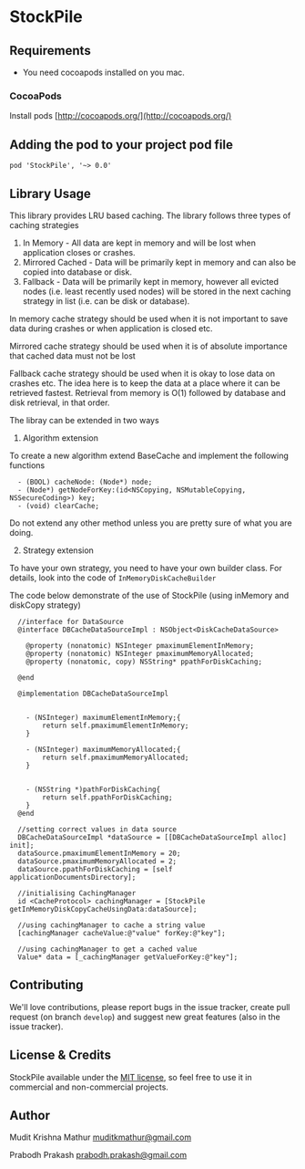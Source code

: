 # StockPile

## Requirements

 - You need cocoapods installed on you mac.
  

### CocoaPods

Install pods
[http://cocoapods.org/](http://cocoapods.org/)

## Adding the pod to your project pod file

	pod 'StockPile', '~> 0.0'
	
## Library Usage	

This library provides LRU based caching. The library follows three types of caching strategies

1. In Memory - All data are kept in memory and will be lost when application closes or crashes.
2. Mirrored Cached - Data will be primarily kept in memory and can also be copied into database or disk.
3. Fallback - Data will be primarily kept in memory, however all evicted nodes (i.e. least recently used nodes) will be 
stored in the next caching strategy in list (i.e. can be disk or database).

In memory cache strategy should be used when it is not important to save data during crashes or when application is closed etc.

Mirrored cache strategy should be used when it is of absolute importance that cached data must not be lost

Fallback cache strategy should be used when it is okay to lose data on crashes etc. The idea here is to keep the data
at a place where it can be retrieved fastest. Retrieval from memory is O(1) followed by database and disk retrieval, 
in that order.

The libray can be extended in two ways

1. Algorithm extension

To create a new algorithm extend BaseCache and implement the following functions
      
      - (BOOL) cacheNode: (Node*) node;
      - (Node*) getNodeForKey:(id<NSCopying, NSMutableCopying, NSSecureCoding>) key;
      - (void) clearCache;
      
Do not extend any other method unless you are pretty sure of what you are doing.

2. Strategy extension

To have your own strategy, you need to have your own builder class. For details, look into the code of ```InMemoryDiskCacheBuilder``` 


The code below demonstrate of the use of StockPile (using inMemory and diskCopy strategy)

      //interface for DataSource
      @interface DBCacheDataSourceImpl : NSObject<DiskCacheDataSource>

        @property (nonatomic) NSInteger pmaximumElementInMemory;
        @property (nonatomic) NSInteger pmaximumMemoryAllocated;
        @property (nonatomic, copy) NSString* ppathForDiskCaching;

      @end

      @implementation DBCacheDataSourceImpl


        - (NSInteger) maximumElementInMemory;{
            return self.pmaximumElementInMemory;
        }
        
        - (NSInteger) maximumMemoryAllocated;{
            return self.pmaximumMemoryAllocated;
        }
        
        
        - (NSString *)pathForDiskCaching{
            return self.ppathForDiskCaching;
        }
      @end

      //setting correct values in data source
      DBCacheDataSourceImpl *dataSource = [[DBCacheDataSourceImpl alloc] init];
      dataSource.pmaximumElementInMemory = 20;
      dataSource.pmaximumMemoryAllocated = 2;
      dataSource.ppathForDiskCaching = [self applicationDocumentsDirectory];
      
      //initialising CachingManager
      id <CacheProtocol> cachingManager = [StockPile getInMemoryDiskCopyCacheUsingData:dataSource];
      
      //using cachingManager to cache a string value
      [cachingManager cacheValue:@"value" forKey:@"key"];
      
      //using cachingManager to get a cached value
      Value* data = [_cachingManager getValueForKey:@"key"];

## Contributing

We'll love contributions, please report bugs in the issue tracker, create pull request (on branch `develop`) and suggest new great features (also in the issue tracker).

## License & Credits

StockPile available under the [MIT license](LICENSE), so feel free to use it in commercial and non-commercial projects.

## Author

Mudit Krishna Mathur muditkmathur@gmail.com

Prabodh Prakash prabodh.prakash@gmail.com

